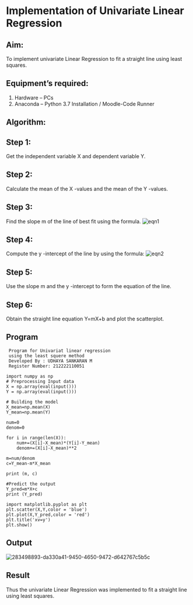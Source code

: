 # Implementation of Univariate Linear Regression
## Aim:
To implement univariate Linear Regression to fit a straight line using least squares.
## Equipment’s required:
1.	Hardware – PCs
2.	Anaconda – Python 3.7 Installation / Moodle-Code Runner
## Algorithm:
## Step 1:
Get the independent variable X and dependent variable Y.

## Step 2:
Calculate the mean of the X -values and the mean of the Y -values.

## Step 3:
Find the slope m of the line of best fit using the formula.
 ![eqn1](./eq1.jpg)

## Step 4:
Compute the y -intercept of the line by using the formula:
![eqn2](./eq2.jpg)  

## Step 5:
Use the slope m and the y -intercept to form the equation of the line.

## Step 6:
Obtain the straight line equation Y=mX+b and plot the scatterplot.

## Program
```
 Program for Univariat linear regression
 using the least squere method
 Developed By : UDHAYA SANKARAN M
 Register Number: 212222110051

import numpy as np
# Preprocessing Input data
X = np.array(eval(input()))
Y = np.array(eval(input()))

# Building the model 
X_mean=np.mean(X)
Y_mean=np.mean(Y)

num=0
denom=0

for i in range(len(X)):
    num+=(X[i]-X_mean)*(Y[i]-Y_mean)
    denom+=(X[i]-X_mean)**2

m=num/denom
c=Y_mean-m*X_mean

print (m, c)

#Predict the output
Y_pred=m*X+c
print (Y_pred)

import matplotlib.pyplot as plt
plt.scatter(X,Y,color = 'blue')
plt.plot(X,Y_pred,color = 'red')
plt.title('xv=y')
plt.show()

```
## Output
![283498893-da330a41-9450-4650-9472-d642767c5b5c](https://github.com/Sudharsanram/Univariate-Linear-Regression/assets/119393980/4eb18e0d-4dda-4aff-b0f0-a94ccddca7fd)


## Result
Thus the univariate Linear Regression was implemented to fit a straight line using least squares.
